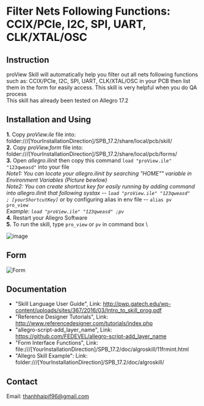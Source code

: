 # Filter Nets Following Functions: CCIX/PCIe, I2C, SPI, UART, CLK/XTAL/OSC

## Instruction
  proView Skill will automatically help you filter out all nets following functions such as: CCIX/PCIe, I2C, SPI, UART, CLK/XTAL/OSC
 in your PCB then list them in the form for easily access. This skill is very helpful when you do QA process\
  This skill has already been tested on Allegro 17.2
  
 ## Installation and Using
   **1.** Copy *proView.ile* file into: folder:///[YourInstallationDirection]/SPB_17.2/share/local/pcb/skill/ \
   **2.** Copy *proView.form* file into: folder:///[YourInstallationDirection]/SPB_17.2/share/local/pcb/forms/ \
   **3.** Open *allegro.ilinit* then copy this command `load "proView.ile" "123qweasd"` into your file \
   *Note1: You can locate your allegro.ilinit by searching "HOME"" variable in Environment Variables (Picture bewlow)* \
   *Note2: You can create shortcut key for easily running by adding command into allegro.ilinit that following systax -- `load "proView.ile" "123qweasd"	 ; [yourShortcutKey]`*  or by configuring alias in env file -- `alias pv	pro_view`\
   *Example: `load "proView.ile" "123qweasd" ;pv`* \
   **4.** Restart your Allegro Software \
   **5.** To run the skill, type `pro_view` or  `pv` in command box \
   
   ![image](https://user-images.githubusercontent.com/64115895/159395511-764a7081-957e-4277-89ff-a0c5de4f153b.png)
   
## Form 
![Form](https://user-images.githubusercontent.com/64115895/159330122-295444fe-d9b8-4d18-9ade-caad34969af8.JPG)

 ## Documentation
 *  "Skill Language User Guide", Link: http://pwp.gatech.edu/wp-content/uploads/sites/367/2016/03/Intro_to_skill_prog.pdf
 *  "Reference Designer Tutorials", Link: http://www.referencedesigner.com/tutorials/index.php
 *  "allegro-script-add_layer_name", Link: https://github.com/FEDEVEL/allegro-script-add_layer_name
 *  "Form Interface Functions", Link: file:///[YourInstallationDirection]/SPB_17.2/doc/algroskill/11frmint.html
 *  "Allegro Skill Example": Link: folder:///[YourInstallationDirection]/SPB_17.2/doc/algroskill/
 
 ## Contact
 Email: thanhhaipif96@gmail.com
